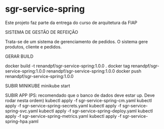 # sgr-service-spring

Este projeto faz parte da entrega do curso de arquitetura da FIAP

SISTEMA DE GESTÃO DE REFEIÇÃO

Trata-se de um sistema de gerenciamento de pedidos. O sistema gere produtos, cliente e pedidos.

GERAR BUILD

docker build -t renandpf/sgr-service-spring:1.0.0 .
docker tag renandpf/sgr-service-spring:1.0.0 renandpf/sgr-service-spring:1.0.0
docker push renandpf/sgr-service-spring:1.0.0

SUBIR MINIKUBE
minikube start

SUBIR APP (PS: recomendado que o banco de dados deve estar up. Deve rodar nesta ordem)
kubectl apply -f sgr-service-spring-cm.yaml
kubectl apply -f sgr-service-spring-secrets.yaml
kubectl apply -f sgr-service-spring-svc.yaml
kubectl apply -f sgr-service-spring-deploy.yaml
kubectl apply -f sgr-service-spring-metrics.yaml
kubectl apply -f sgr-service-spring-hpa.yaml